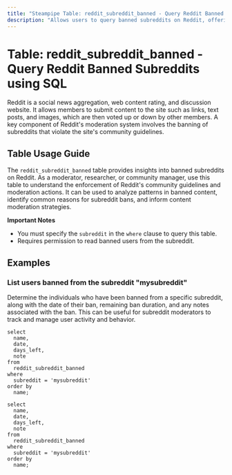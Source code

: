 ```yaml
---
title: "Steampipe Table: reddit_subreddit_banned - Query Reddit Banned Subreddits using SQL"
description: "Allows users to query banned subreddits on Reddit, offering insights into moderation actions and community guidelines enforcement."
---
```


# Table: reddit_subreddit_banned - Query Reddit Banned Subreddits using SQL

Reddit is a social news aggregation, web content rating, and discussion website. It allows members to submit content to the site such as links, text posts, and images, which are then voted up or down by other members. A key component of Reddit's moderation system involves the banning of subreddits that violate the site's community guidelines.

## Table Usage Guide

The `reddit_subreddit_banned` table provides insights into banned subreddits on Reddit. As a moderator, researcher, or community manager, use this table to understand the enforcement of Reddit's community guidelines and moderation actions. It can be used to analyze patterns in banned content, identify common reasons for subreddit bans, and inform content moderation strategies.

**Important Notes**
- You must specify the `subreddit` in the `where` clause to query this table.
- Requires permission to read banned users from the subreddit.

## Examples

### List users banned from the subreddit "mysubreddit"
Determine the individuals who have been banned from a specific subreddit, along with the date of their ban, remaining ban duration, and any notes associated with the ban. This can be useful for subreddit moderators to track and manage user activity and behavior.

```sql+postgres
select
  name,
  date,
  days_left,
  note
from
  reddit_subreddit_banned
where
  subreddit = 'mysubreddit'
order by
  name;
```

```sql+sqlite
select
  name,
  date,
  days_left,
  note
from
  reddit_subreddit_banned
where
  subreddit = 'mysubreddit'
order by
  name;
```
